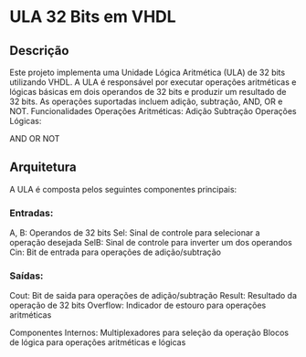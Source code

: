 # ULA 32 Bits em VHDL 

## Descrição
Este projeto implementa uma Unidade Lógica Aritmética (ULA) de 32 bits utilizando VHDL. A ULA é responsável por executar operações aritméticas e lógicas básicas em dois operandos de 32 bits e produzir um resultado de 32 bits. As operações suportadas incluem adição, subtração, AND, OR e NOT.
Funcionalidades
Operações Aritméticas:
Adição
Subtração
Operações Lógicas:

AND
OR
NOT

## Arquitetura
A ULA é composta pelos seguintes componentes principais:

### Entradas:

A, B: Operandos de 32 bits
Sel: Sinal de controle para selecionar a operação desejada
SelB: Sinal de controle para inverter um dos operandos
Cin: Bit de entrada para operações de adição/subtração

### Saídas:

Cout: Bit de saida para operações de adição/subtração
Result: Resultado da operação de 32 bits
Overflow: Indicador de estouro para operações aritméticas

Componentes Internos:
Multiplexadores para seleção da operação
Blocos de lógica para operações aritméticas e lógicas
